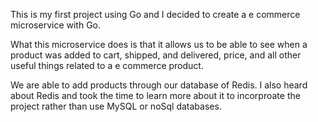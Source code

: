This is my first project using Go and I decided to create a e commerce microservice with Go. 

What this microservice does is that it allows us to be able to see when a product was added to cart, shipped, and delivered, price, and all other useful things related to a e commerce product. 

We are able to add products through our database of Redis. I also heard about Redis and took the time to learn more about it to incorproate the project rather than use MySQL or noSql databases. 
